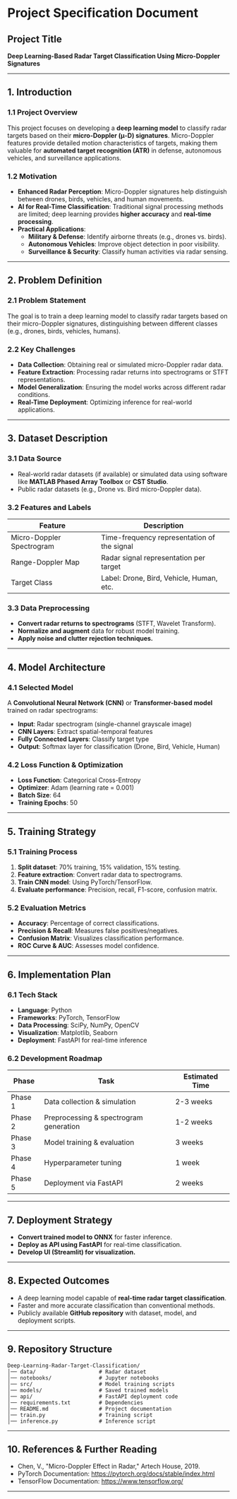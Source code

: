# Project Specification Document

## **Project Title**
**Deep Learning-Based Radar Target Classification Using Micro-Doppler Signatures**

---

## **1. Introduction**
### **1.1 Project Overview**
This project focuses on developing a **deep learning model** to classify radar targets based on their **micro-Doppler (μ-D) signatures**. Micro-Doppler features provide detailed motion characteristics of targets, making them valuable for **automated target recognition (ATR)** in defense, autonomous vehicles, and surveillance applications.

### **1.2 Motivation**
- **Enhanced Radar Perception**: Micro-Doppler signatures help distinguish between drones, birds, vehicles, and human movements.
- **AI for Real-Time Classification**: Traditional signal processing methods are limited; deep learning provides **higher accuracy** and **real-time processing**.
- **Practical Applications**:
  - **Military & Defense**: Identify airborne threats (e.g., drones vs. birds).
  - **Autonomous Vehicles**: Improve object detection in poor visibility.
  - **Surveillance & Security**: Classify human activities via radar sensing.

---

## **2. Problem Definition**
### **2.1 Problem Statement**
The goal is to train a deep learning model to classify radar targets based on their micro-Doppler signatures, distinguishing between different classes (e.g., drones, birds, vehicles, humans).

### **2.2 Key Challenges**
- **Data Collection**: Obtaining real or simulated micro-Doppler radar data.
- **Feature Extraction**: Processing radar returns into spectrograms or STFT representations.
- **Model Generalization**: Ensuring the model works across different radar conditions.
- **Real-Time Deployment**: Optimizing inference for real-world applications.

---

## **3. Dataset Description**
### **3.1 Data Source**
- Real-world radar datasets (if available) or simulated data using software like **MATLAB Phased Array Toolbox** or **CST Studio**.
- Public radar datasets (e.g., Drone vs. Bird micro-Doppler data).

### **3.2 Features and Labels**
| Feature              | Description                                      |
|---------------------|------------------------------------------------|
| Micro-Doppler Spectrogram | Time-frequency representation of the signal |
| Range-Doppler Map  | Radar signal representation per target          |
| Target Class       | Label: Drone, Bird, Vehicle, Human, etc.       |

### **3.3 Data Preprocessing**
- **Convert radar returns to spectrograms** (STFT, Wavelet Transform).
- **Normalize and augment** data for robust model training.
- **Apply noise and clutter rejection techniques.**

---

## **4. Model Architecture**
### **4.1 Selected Model**
A **Convolutional Neural Network (CNN)** or **Transformer-based model** trained on radar spectrograms:
- **Input**: Radar spectrogram (single-channel grayscale image)
- **CNN Layers**: Extract spatial-temporal features
- **Fully Connected Layers**: Classify target type
- **Output**: Softmax layer for classification (Drone, Bird, Vehicle, Human)

### **4.2 Loss Function & Optimization**
- **Loss Function**: Categorical Cross-Entropy
- **Optimizer**: Adam (learning rate = 0.001)
- **Batch Size**: 64
- **Training Epochs**: 50

---

## **5. Training Strategy**
### **5.1 Training Process**
1. **Split dataset**: 70% training, 15% validation, 15% testing.
2. **Feature extraction**: Convert radar data to spectrograms.
3. **Train CNN model**: Using PyTorch/TensorFlow.
4. **Evaluate performance**: Precision, recall, F1-score, confusion matrix.

### **5.2 Evaluation Metrics**
- **Accuracy**: Percentage of correct classifications.
- **Precision & Recall**: Measures false positives/negatives.
- **Confusion Matrix**: Visualizes classification performance.
- **ROC Curve & AUC**: Assesses model confidence.

---

## **6. Implementation Plan**
### **6.1 Tech Stack**
- **Language**: Python
- **Frameworks**: PyTorch, TensorFlow
- **Data Processing**: SciPy, NumPy, OpenCV
- **Visualization**: Matplotlib, Seaborn
- **Deployment**: FastAPI for real-time inference

### **6.2 Development Roadmap**
| Phase   | Task                                      | Estimated Time |
|---------|-----------------------------------------|---------------|
| Phase 1 | Data collection & simulation            | 2-3 weeks     |
| Phase 2 | Preprocessing & spectrogram generation | 1-2 weeks     |
| Phase 3 | Model training & evaluation           | 3 weeks       |
| Phase 4 | Hyperparameter tuning                 | 1 week        |
| Phase 5 | Deployment via FastAPI                 | 2 weeks       |

---

## **7. Deployment Strategy**
- **Convert trained model to ONNX** for faster inference.
- **Deploy as API using FastAPI** for real-time classification.
- **Develop UI (Streamlit) for visualization.**

---

## **8. Expected Outcomes**
- A deep learning model capable of **real-time radar target classification**.
- Faster and more accurate classification than conventional methods.
- Publicly available **GitHub repository** with dataset, model, and deployment scripts.

---

## **9. Repository Structure**
```
Deep-Learning-Radar-Target-Classification/
│── data/                    # Radar dataset
│── notebooks/               # Jupyter notebooks
│── src/                     # Model training scripts
│── models/                  # Saved trained models
│── api/                     # FastAPI deployment code
│── requirements.txt         # Dependencies
│── README.md                # Project documentation
│── train.py                 # Training script
│── inference.py             # Inference script
```

---

## **10. References & Further Reading**
- Chen, V., "Micro-Doppler Effect in Radar," Artech House, 2019.
- PyTorch Documentation: https://pytorch.org/docs/stable/index.html
- TensorFlow Documentation: https://www.tensorflow.org/

---

